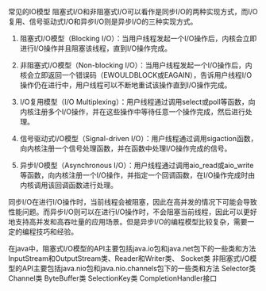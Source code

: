 常见的IO模型
阻塞式I/O和非阻塞式I/O可以看作是同步I/O的两种实现方式，而I/O复用、信号驱动式I/O和异步I/O则是异步I/O的三种实现方式。


1.  阻塞式I/O模型（Blocking I/O）：当用户线程发起一个I/O操作后，内核会立即进行I/O操作并且阻塞该线程，直到I/O操作完成。
    
2.  非阻塞式I/O模型（Non-blocking I/O）：当用户线程发起一个I/O操作后，内核会立即返回一个错误码（EWOULDBLOCK或EAGAIN），告诉用户线程I/O操作仍在进行中，用户线程可以不断地重试该操作直到I/O操作完成。
    
3.  I/O复用模型（I/O Multiplexing）：用户线程通过调用select或poll等函数，向内核注册多个I/O操作，并在这些操作中等待任意一个操作完成，然后进行处理。
    
4.  信号驱动式I/O模型（Signal-driven I/O）：用户线程通过调用sigaction函数，向内核注册一个信号处理函数，并在函数中处理I/O操作完成的信号。
    
5.  异步I/O模型（Asynchronous I/O）：用户线程通过调用aio_read或aio_write等函数，向内核注册一个I/O操作，并指定一个回调函数，在I/O操作完成时由内核调用该回调函数进行处理。


同步I/O在进行I/O操作时，当前线程会被阻塞，因此在高并发的情况下可能会导致性能问题。而异步I/O则可以在进行I/O操作时，不会阻塞当前线程，因此可以更好地支持高并发和高吞吐量的应用场景。但是异步I/O的编程模型比较复杂，需要一定的编程技巧和经验。


在java中，阻塞式I/O模型的API主要包括java.io包和java.net包下的一些类和方法
InputStream和OutputStream类、Reader和Writer类、 Socket类
非阻塞式I/O模型的API主要包括java.nio包和java.nio.channels包下的一些类和方法
Selector类  Channel类 ByteBuffer类 SelectionKey类 CompletionHandler接口